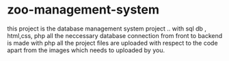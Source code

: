 # zoo-management-system
this project is the database management system project ..
with sql db , html,css, php
all the neccessary database connection from front to backend is made with php
all the project files are uploaded with respect to the code apart from the images which needs to uploaded by you.
